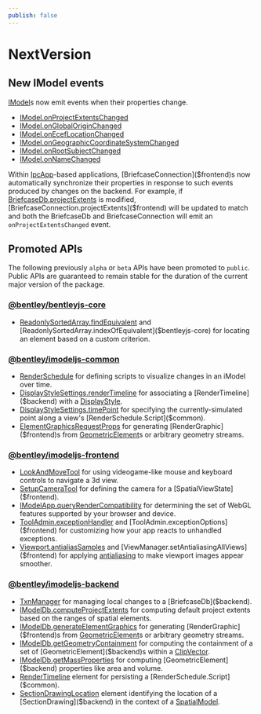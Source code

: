```yaml
---
publish: false
---
```

# NextVersion

## New IModel events

[IModel]($common)s now emit events when their properties change.
* [IModel.onProjectExtentsChanged]($common)
* [IModel.onGlobalOriginChanged]($common)
* [IModel.onEcefLocationChanged]($common)
* [IModel.onGeographicCoordinateSystemChanged]($common)
* [IModel.onRootSubjectChanged]($common)
* [IModel.onNameChanged]($common)

Within [IpcApp]($frontend)-based applications, [BriefcaseConnection]($frontend)s now automatically synchronize their properties in response to such events produced by changes on the backend. For example, if [BriefcaseDb.projectExtents]($backend) is modified, [BriefcaseConnection.projectExtents]($frontend) will be updated to match and both the BriefcaseDb and BriefcaseConnection will emit an `onProjectExtentsChanged` event.

## Promoted APIs

The following previously `alpha` or `beta` APIs have been promoted to `public`. Public APIs are guaranteed to remain stable for the duration of the current major version of the package.

### [@bentley/bentleyjs-core](https://www.itwinjs.org/reference/bentleyjs-core/)

* [ReadonlySortedArray.findEquivalent]($bentleyjs-core) and [ReadonlySortedArray.indexOfEquivalent]($bentleyjs-core) for locating an element based on a custom criterion.

### [@bentley/imodeljs-common](https://www.itwinjs.org/reference/imodeljs-common/)

* [RenderSchedule]($common) for defining scripts to visualize changes in an iModel over time.
* [DisplayStyleSettings.renderTimeline]($common) for associating a [RenderTimeline]($backend) with a [DisplayStyle]($backend).
* [DisplayStyleSettings.timePoint]($common) for specifying the currently-simulated point along a view's [RenderSchedule.Script]($common).
* [ElementGraphicsRequestProps]($common) for generating [RenderGraphic]($frontend)s from [GeometricElement]($backend)s or arbitrary geometry streams.

### [@bentley/imodeljs-frontend](https://www.itwinjs.org/reference/imodeljs-frontend/)

* [LookAndMoveTool]($frontend) for using videogame-like mouse and keyboard controls to navigate a 3d view.
* [SetupCameraTool]($frontend) for defining the camera for a [SpatialViewState]($frontend).
* [IModelApp.queryRenderCompatibility]($frontend) for determining the set of WebGL features supported by your browser and device.
* [ToolAdmin.exceptionHandler]($frontend) and [ToolAdmin.exceptionOptions]($frontend) for customizing how your app reacts to unhandled exceptions.
* [Viewport.antialiasSamples]($frontend) and [ViewManager.setAntialiasingAllViews]($frontend) for applying [antialiasing](https://en.wikipedia.org/wiki/Multisample_anti-aliasing) to make viewport images appear smoother.

### [@bentley/imodeljs-backend](https://www.itwinjs.org/reference/imodeljs-backend/)

* [TxnManager]($backend) for managing local changes to a [BriefcaseDb]($backend).
* [IModelDb.computeProjectExtents]($backend) for computing default project extents based on the ranges of spatial elements.
* [IModelDb.generateElementGraphics]($backend) for generating [RenderGraphic]($frontend)s from [GeometricElement]($backend)s or arbitrary geometry streams.
* [IModelDb.getGeometryContainment]($backend) for computing the containment of a set of [GeometricElement]($backend)s within a [ClipVector]($geometry-core).
* [IModelDb.getMassProperties]($backend) for computing [GeometricElement]($backend) properties like area and volume.
* [RenderTimeline]($backend) element for persisting a [RenderSchedule.Script]($common).
* [SectionDrawingLocation]($backend) element identifying the location of a [SectionDrawing]($backend) in the context of a [SpatialModel]($backend).
